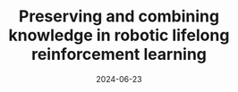 ---
title: "Preserving and combining knowledge in robotic lifelong reinforcement learning"
collection: publications
permalink: /publication/2024-06-23-legion
excerpt: 'Embodied Lifelong Reinforcement Learning;, Dirichlet Prorcess Mixture Model'
date: 2024-06-23
venue: 'Nature Machine Intelligence (AIP)'
paperurl: 'https://www.researchsquare.com/article/rs-4353532/v1'
citation: 'Meng Y, Bing Z, Yao X, et al. Preserving and combining knowledge in robotic lifelong reinforcement learning[J]. (2024)'
---